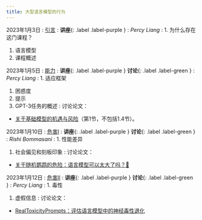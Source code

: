 ```yaml
---
title: 大型语言模型的行为
---
```


2023年1月3日
: [引言](../lectures/introduction)
  : **讲座**{: .label .label-purple }
: *Percy Liang*
: 1. 为什么存在这门课程？
  1. 语言模型
  1. 课程概述

2023年1月5日
: [能力](../lectures/capabilities)
  : **讲座**{: .label .label-purple } **讨论**{: .label .label-green }
: *Percy Liang*
: 1. 适应框架
  1. 困惑度
  1. 提示
  1. GPT-3任务的概述
: 讨论论文：
  - [关于基础模型的机遇与风险](https://arxiv.org/pdf/2108.07258.pdf)（第1节，不包括1.4节）。

2023年1月10日
: [危害I](../lectures/harms-1)
  : **讲座**{: .label .label-purple } **讨论**{: .label .label-green }
: *Rishi Bommasani*
: 1. 性能差异
  1. 社会偏见和刻板印象
: 讨论论文：
  - [关于随机鹦鹉的危险：语言模型可以太大了吗？🦜](https://dl.acm.org/doi/pdf/10.1145/3442188.3445922)

2023年1月12日
: [危害II](../lectures/harms-2)
  : **讲座**{: .label .label-purple } **讨论**{: .label .label-green }
: *Percy Liang*
: 1. 毒性
  1. 虚假信息
: 讨论论文：
  - [RealToxicityPrompts：评估语言模型中的神经毒性退化](https://arxiv.org/pdf/2009.11462.pdf)